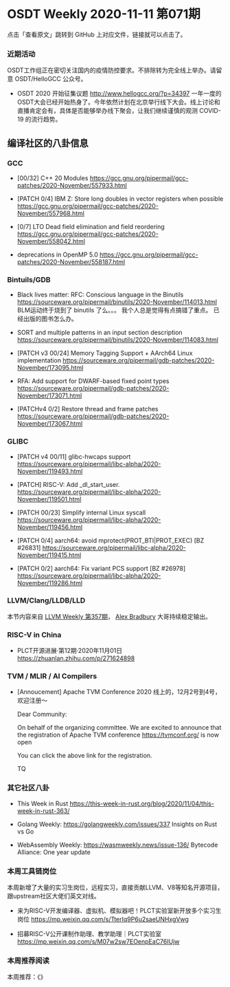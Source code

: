 # OSDT Weekly 2020-11-11 第071期

点击「查看原文」跳转到 GitHub 上对应文件，链接就可以点击了。

### 近期活动

OSDT工作组正在密切关注国内的疫情防控要求。不排除转为完全线上举办。请留意 OSDT/HelloGCC 公众号。

- OSDT 2020 开始征集议题
  http://www.hellogcc.org/?p=34397
  一年一度的OSDT大会已经开始热身了。今年依然计划在北京举行线下大会。线上讨论和直播肯定会有，具体是否能够举办线下聚会，让我们继续谨慎的观测 COVID-19 的流行趋势。

## 编译社区的八卦信息

### GCC

- [00/32] C++ 20 Modules
  https://gcc.gnu.org/pipermail/gcc-patches/2020-November/557933.html

- [PATCH 0/4] IBM Z: Store long doubles in vector registers when possible
  https://gcc.gnu.org/pipermail/gcc-patches/2020-November/557968.html

- [0/7] LTO Dead field elimination and field reordering
  https://gcc.gnu.org/pipermail/gcc-patches/2020-November/558042.html

- deprecations in OpenMP 5.0
  https://gcc.gnu.org/pipermail/gcc-patches/2020-November/558187.html

### Bintuils/GDB

- Black lives matter: RFC: Conscious language in the Binutils
  https://sourceware.org/pipermail/binutils/2020-November/114013.html
  BLM运动终于烧到了 binutils 了么。。。 我个人总是觉得有点搞错了重点。
  已经出版的图书怎么办。

- SORT and multiple patterns in an input section description
  https://sourceware.org/pipermail/binutils/2020-November/114083.html

- [PATCH v3 00/24] Memory Tagging Support + AArch64 Linux implementation
  https://sourceware.org/pipermail/gdb-patches/2020-November/173095.html

- RFA: Add support for DWARF-based fixed point types
  https://sourceware.org/pipermail/gdb-patches/2020-November/173071.html

- [PATCHv4 0/2] Restore thread and frame patches
  https://sourceware.org/pipermail/gdb-patches/2020-November/173067.html

### GLIBC  

- [PATCH v4 00/11] glibc-hwcaps support
  https://sourceware.org/pipermail/libc-alpha/2020-November/119493.html

- [PATCH] RISC-V: Add _dl_start_user.
  https://sourceware.org/pipermail/libc-alpha/2020-November/119501.html

- [PATCH 00/23] Simplify internal Linux syscall
  https://sourceware.org/pipermail/libc-alpha/2020-November/119456.html

- [PATCH 0/4] aarch64: avoid mprotect(PROT_BTI|PROT_EXEC) [BZ #26831]
  https://sourceware.org/pipermail/libc-alpha/2020-November/119415.html

- [PATCH 0/2] aarch64: Fix variant PCS support [BZ #26978]
  https://sourceware.org/pipermail/libc-alpha/2020-November/119286.html

### LLVM/Clang/LLDB/LLD

本节内容来自 [LLVM Weekly 第357期](http://llvmweekly.org/issue/357)，
[Alex Bradbury](https://www.linkedin.com/in/alex-bradbury/) 大哥持续稳定输出。



### RISC-V in China

- PLCT开源进展·第12期·2020年11月01日
  https://zhuanlan.zhihu.com/p/271624898

### TVM / MLIR / AI Compilers

- [Annoucement] Apache TVM Conference 2020
  线上的，12月2号到4号，欢迎注册～

    Dear Community:

    On behalf of the organizing committee. We are excited to announce that the
    registration of Apache TVM conference https://tvmconf.org/  is now open

    You can click the above link for the registration.

    TQ

### 其它社区八卦

- This Week in Rust
  https://this-week-in-rust.org/blog/2020/11/04/this-week-in-rust-363/

- Golang Weekly:
  https://golangweekly.com/issues/337
  Insights on Rust vs Go

- WebAssembly Weekly:
  https://wasmweekly.news/issue-136/
  Bytecode Alliance: One year update

### 本周工具链岗位

本周新增了大量的实习生岗位，远程实习，直接贡献LLVM、V8等知名开源项目，跟upstream社区大佬们英文对线。

- 来为RISC-V开发编译器、虚拟机、模拟器吧！PLCT实验室新开放多个实习生岗位
  https://mp.weixin.qq.com/s/TterIq9P6u2saeUNHxgVwg

- 招募RISC-V公开课制作助理、教学助理｜PLCT实验室
  https://mp.weixin.qq.com/s/M07w2sw7EOenpEaC76IUjw

### 本周推荐阅读

本周推荐：《》
